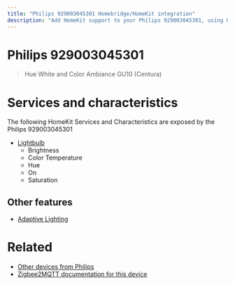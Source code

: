 ```yaml
---
title: "Philips 929003045301 Homebridge/HomeKit integration"
description: "Add HomeKit support to your Philips 929003045301, using Homebridge, Zigbee2MQTT and homebridge-z2m."
---
```

<!---
This file has been GENERATED using src/docgen/docgen.ts
DO NOT EDIT THIS FILE MANUALLY!
-->
# Philips 929003045301
> Hue White and Color Ambiance GU10 (Centura)


# Services and characteristics
The following HomeKit Services and Characteristics are exposed by
the Philips 929003045301

* [Lightbulb](../../light.md)
  * Brightness
  * Color Temperature
  * Hue
  * On
  * Saturation

## Other features
* [Adaptive Lighting](../../light.md)

# Related
* [Other devices from Philips](../index.md#philips)
* [Zigbee2MQTT documentation for this device](https://www.zigbee2mqtt.io/devices/929003045301.html)